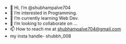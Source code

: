 - 👋 Hi, I’m @shubhampalve704
- 👀 I’m interested in Programming.
- 🌱 I’m currently learning Web Dev.
- 💞️ I’m looking to collaborate on ...
- 📫 How to reach me at shubhampalve704@gmail.com
- my insta handle- shubbh_008
<!---
shubhampalve704/shubhampalve704 is a ✨ special ✨ repository because its `README.md` (this file) appears on your GitHub profile.
You can click the Preview link to take a look at your changes.
--->
